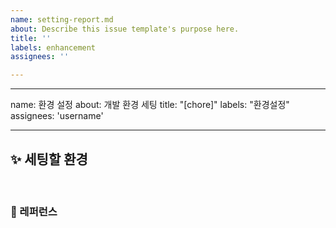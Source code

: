 ```yaml
---
name: setting-report.md
about: Describe this issue template's purpose here.
title: ''
labels: enhancement
assignees: ''

---
```


---
name: 환경 설정
about: 개발 환경 세팅
title: "[chore]"
labels: "환경설정"
assignees: 'username'

---

## ✨ 세팅할 환경

<br>

### 📕 레퍼런스
